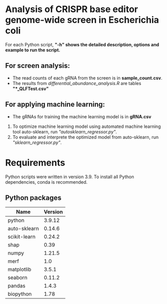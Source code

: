 # Analysis of CRISPR base editor genome-wide screen in Escherichia coli 

For each Python script, **"-h" shows the detailed description, options and example to run the script.** 

## For screen analysis:
* The read counts of each gRNA from the screen is in **sample_count.csv**.
* The results from *differential_abundance_analysis.R* are tables **"*_QLFTest.csv"**

## For applying machine learning:
* The gRNAs for training the machine learning model is in **gRNA.csv**
1. To optimize machine learning model using automated machine learning tool auto-sklearn, run *"autosklearn_regressor.py"*.
2. To evaluate and interprete the optimized model from auto-sklearn, run *"sklearn_regressor.py"*.

# Requirements

Python scripts were written in version 3.9. To install all Python dependencies, conda is recommended. 


## Python packages

  |Name             |      Version       |           
  |-----------------|--------------------|
  |python           |       3.9.12       | 
  |auto-sklearn     |       0.14.6       | 
  |scikit-learn     |       0.24.2       |
  |shap             |       0.39         | 
  |numpy            |       1.21.5       | 
  |merf             |       1.0          |
  |matplotlib       |       3.5.1        |  
  |seaborn          |       0.11.2       |
  |pandas           |       1.4.3        |
  |biopython        |       1.78         | 


